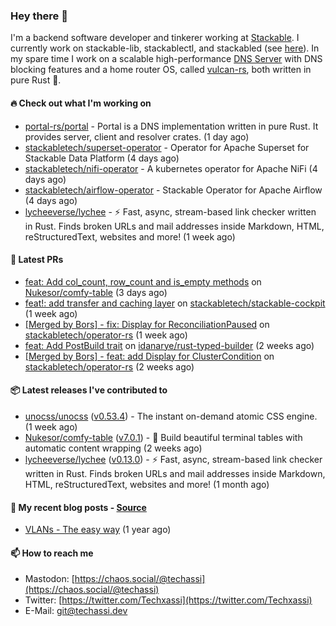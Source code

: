 ### Hey there 👋

I'm a backend software developer and tinkerer working at [Stackable][stackable]. I currently work on
stackable-lib, stackablectl, and stackabled (see [here][stackable-work]). In my spare time I work on
a scalable high-performance [DNS Server][portal] with DNS blocking features and a home router OS,
called [vulcan-rs][vulcan], both written in pure Rust 🦀.

[stackable-work]: https://github.com/stackabletech/stackable
[stackable]: https://github.com/stackabletech
[portal]: https://github.com/portal-rs/portal
[vulcan]: https://github.com/vulcan-rs

#### 🔥 Check out what I'm working on


- [portal-rs/portal](https://github.com/portal-rs/portal) - Portal is a DNS implementation written in pure Rust. It provides server, client and resolver crates. (1 day ago)
- [stackabletech/superset-operator](https://github.com/stackabletech/superset-operator) - Operator for Apache Superset for Stackable Data Platform (4 days ago)
- [stackabletech/nifi-operator](https://github.com/stackabletech/nifi-operator) - A kubernetes operator for Apache NiFi (4 days ago)
- [stackabletech/airflow-operator](https://github.com/stackabletech/airflow-operator) - Stackable Operator for Apache Airflow (4 days ago)
- [lycheeverse/lychee](https://github.com/lycheeverse/lychee) - ⚡ Fast, async, stream-based link checker written in Rust. Finds broken URLs and mail addresses inside Markdown, HTML, reStructuredText, websites and more! (1 week ago)

#### 🧪 Latest PRs


- [feat: Add col_count, row_count and is_empty methods](https://github.com/Nukesor/comfy-table/pull/119) on [Nukesor/comfy-table](https://github.com/Nukesor/comfy-table) (3 days ago)
- [feat!: add transfer and caching layer](https://github.com/stackabletech/stackable-cockpit/pull/47) on [stackabletech/stackable-cockpit](https://github.com/stackabletech/stackable-cockpit) (1 week ago)
- [[Merged by Bors] - fix: Display for ReconciliationPaused](https://github.com/stackabletech/operator-rs/pull/609) on [stackabletech/operator-rs](https://github.com/stackabletech/operator-rs) (1 week ago)
- [feat: Add PostBuild trait](https://github.com/idanarye/rust-typed-builder/pull/95) on [idanarye/rust-typed-builder](https://github.com/idanarye/rust-typed-builder) (2 weeks ago)
- [[Merged by Bors] - feat: add Display for ClusterCondition](https://github.com/stackabletech/operator-rs/pull/608) on [stackabletech/operator-rs](https://github.com/stackabletech/operator-rs) (2 weeks ago)

#### 📦 Latest releases I've contributed to


- [unocss/unocss](https://github.com/unocss/unocss/releases/tag/v0.53.4) ([v0.53.4](https://github.com/unocss/unocss/releases/tag/v0.53.4)) - The instant on-demand atomic CSS engine. (1 week ago)
- [Nukesor/comfy-table](https://github.com/Nukesor/comfy-table/releases/tag/v7.0.1) ([v7.0.1](https://github.com/Nukesor/comfy-table/releases/tag/v7.0.1)) - :large_orange_diamond: Build beautiful terminal tables with automatic content wrapping (2 weeks ago)
- [lycheeverse/lychee](https://github.com/lycheeverse/lychee/releases/tag/v0.13.0) ([v0.13.0](https://github.com/lycheeverse/lychee/releases/tag/v0.13.0)) - ⚡ Fast, async, stream-based link checker written in Rust. Finds broken URLs and mail addresses inside Markdown, HTML, reStructuredText, websites and more! (1 month ago)

#### 📜 My recent blog posts - [Source](https://github.com/Techassi/page)


- [VLANs - The easy way](https://techassi.dev/posts/vlans-the-easy-way/) (1 year ago)

#### 📫 How to reach me

- Mastodon: [https://chaos.social/@techassi](https://chaos.social/@techassi)
- Twitter: [https://twitter.com/Techxassi](https://twitter.com/Techxassi)
- E-Mail: git@techassi.dev
